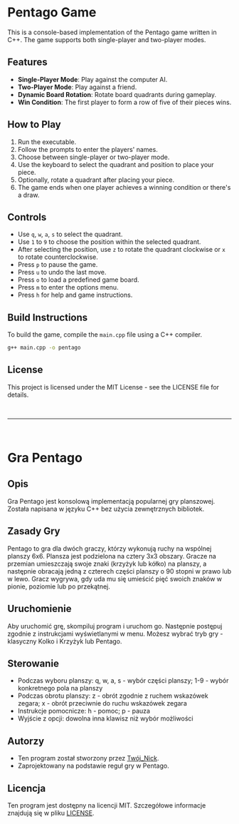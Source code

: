 # Pentago Game

This is a console-based implementation of the Pentago game written in C++. The game supports both single-player and two-player modes.

## Features

- **Single-Player Mode**: Play against the computer AI.
- **Two-Player Mode**: Play against a friend.
- **Dynamic Board Rotation**: Rotate board quadrants during gameplay.
- **Win Condition**: The first player to form a row of five of their pieces wins.

## How to Play

1. Run the executable.
2. Follow the prompts to enter the players' names.
3. Choose between single-player or two-player mode.
4. Use the keyboard to select the quadrant and position to place your piece.
5. Optionally, rotate a quadrant after placing your piece.
6. The game ends when one player achieves a winning condition or there's a draw.

## Controls

- Use `q`, `w`, `a`, `s` to select the quadrant.
- Use `1` to `9` to choose the position within the selected quadrant.
- After selecting the position, use `z` to rotate the quadrant clockwise or `x` to rotate counterclockwise.
- Press `p` to pause the game.
- Press `u` to undo the last move.
- Press `o` to load a predefined game board.
- Press `m` to enter the options menu.
- Press `h` for help and game instructions.

## Build Instructions

To build the game, compile the `main.cpp` file using a C++ compiler.

```bash
g++ main.cpp -o pentago
```

## License
This project is licensed under the MIT License - see the LICENSE file for details.

<p>&nbsp;</p>

---
<p>&nbsp;</p>

# Gra Pentago

## Opis

Gra Pentago jest konsolową implementacją popularnej gry planszowej. Została napisana w języku C++ bez użycia zewnętrznych bibliotek. 

## Zasady Gry

Pentago to gra dla dwóch graczy, którzy wykonują ruchy na wspólnej planszy 6x6. Plansza jest podzielona na cztery 3x3 obszary. Gracze na przemian umieszczają swoje znaki (krzyżyk lub kółko) na planszy, a następnie obracają jedną z czterech części planszy o 90 stopni w prawo lub w lewo. Gracz wygrywa, gdy uda mu się umieścić pięć swoich znaków w pionie, poziomie lub po przekątnej.

## Uruchomienie

Aby uruchomić grę, skompiluj program i uruchom go. Następnie postępuj zgodnie z instrukcjami wyświetlanymi w menu. Możesz wybrać tryb gry - klasyczny Kolko i Krzyżyk lub Pentago.

## Sterowanie

- Podczas wyboru planszy: q, w, a, s - wybór części planszy; 1-9 - wybór konkretnego pola na planszy
- Podczas obrotu planszy: z - obrót zgodnie z ruchem wskazówek zegara; x - obrót przeciwnie do ruchu wskazówek zegara
- Instrukcje pomocnicze: h - pomoc; p - pauza
- Wyjście z opcji: dowolna inna klawisz niż wybór możliwości

## Autorzy

- Ten program został stworzony przez [Twój_Nick](https://github.com/twoj_nick).
- Zaprojektowany na podstawie reguł gry w Pentago.

## Licencja

Ten program jest dostępny na licencji MIT. Szczegółowe informacje znajdują się w pliku [LICENSE](LICENSE).
